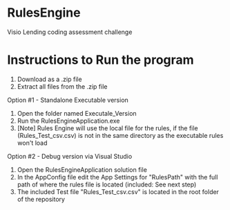 # RulesEngine
Visio Lending coding assessment challenge

# Instructions to Run the program
  1. Download as a .zip file
  2. Extract all files from the .zip file

  Option #1 - Standalone Executable version
   1. Open the folder named Executale_Version
   2. Run the RulesEngineApplication.exe
   3. [Note] Rules Engine will use the local file for the rules, if the file (Rules_Test_csv.csv) is not in the same directory as the executable rules won't load
  
  Option #2 - Debug version via Visual Studio
   1. Open the RulesEngineApplication solution file
   2. In the AppConfig file edit the App Settings for "RulesPath" with the full path of where the rules file is located (included: See next step)
   3. The included Test file "Rules_Test_csv.csv" is located in the root folder of the repository 
